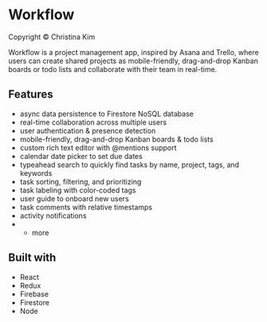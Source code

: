 # Workflow

Copyright © Christina Kim

Workflow is a project management app, inspired by Asana and Trello, where users can create shared projects as mobile-friendly, drag-and-drop Kanban boards or todo lists and collaborate with their team in real-time.

## Features

- async data persistence to Firestore NoSQL database
- real-time collaboration across multiple users
- user authentication & presence detection
- mobile-friendly, drag-and-drop Kanban boards & todo lists
- custom rich text editor with @mentions support
- calendar date picker to set due dates
- typeahead search to quickly find tasks by name, project, tags, and keywords
- task sorting, filtering, and prioritizing
- task labeling with color-coded tags
- user guide to onboard new users
- task comments with relative timestamps
- activity notifications
- - more

## Built with

- React
- Redux
- Firebase
- Firestore
- Node
